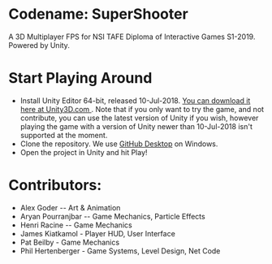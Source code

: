 # Codename: SuperShooter

A 3D Multiplayer FPS for NSI TAFE Diploma of Interactive Games S1-2019. Powered by Unity.

# Start Playing Around

* Install Unity Editor 64-bit, released 10-Jul-2018. [You can download it here at Unity3D.com ](https://unity3d.com/get-unity/download/archive). Note that if you only want to try the game, and not contribute, you can use the latest version of Unity if you wish, however playing the game with a version of Unity newer than 10-Jul-2018 isn't supported at the moment.
* Clone the repository. We use [GitHub Desktop](https://desktop.github.com/) on Windows.
* Open the project in Unity and hit Play!

# Contributors:

* Alex Goder -- Art & Animation
* Aryan Pourranjbar -- Game Mechanics, Particle Effects
* Henri Racine -- Game Mechanics
* James Kiatkamol - Player HUD, User Interface
* Pat Beilby - Game Mechanics
* Phil Hertenberger - Game Systems, Level Design, Net Code
